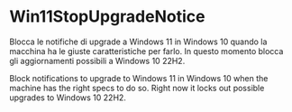 # Win11StopUpgradeNotice
Blocca le notifiche di upgrade a Windows 11 in Windows 10 quando la macchina ha le giuste caratteristiche per farlo. In questo momento blocca gli aggiornamenti possibili a Windows 10 22H2.

Block notifications to upgrade to Windows 11 in Windows 10 when the machine has the right specs to do so. Right now it locks out possible upgrades to Windows 10 22H2.
